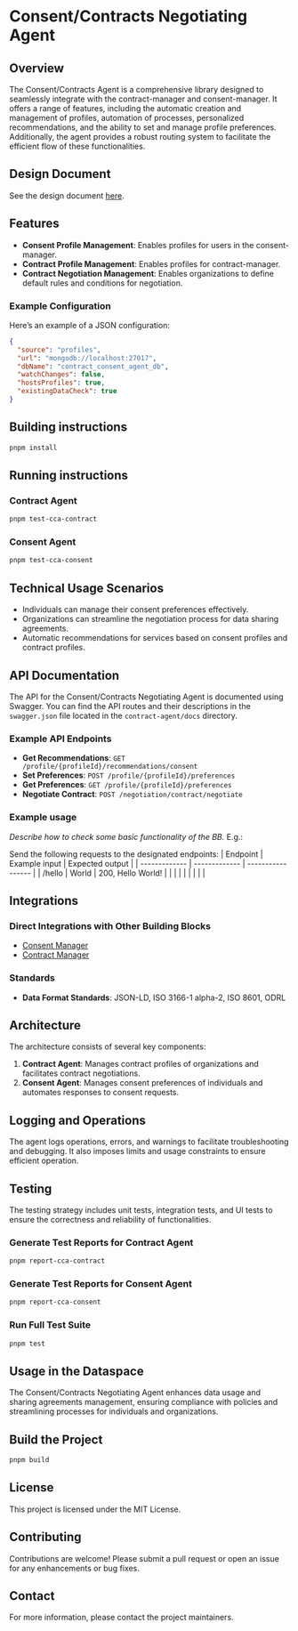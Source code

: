 # Consent/Contracts Negotiating Agent

## Overview

The Consent/Contracts Agent is a comprehensive library designed to seamlessly integrate with the contract-manager and consent-manager. It offers a range of features, including the automatic creation and management of profiles, automation of processes, personalized recommendations, and the ability to set and manage profile preferences. Additionally, the agent provides a robust routing system to facilitate the efficient flow of these functionalities.

## Design Document
See the design document [here](docs/design-document.md).

## Features

- **Consent Profile Management**: Enables profiles for users in the consent-manager.
- **Contract Profile Management**: Enables profiles for contract-manager.
- **Contract Negotiation Management**: Enables organizations to define default rules and conditions for negotiation.

### Example Configuration

Here’s an example of a JSON configuration:

```json
{
  "source": "profiles",
  "url": "mongodb://localhost:27017",
  "dbName": "contract_consent_agent_db",
  "watchChanges": false,
  "hostsProfiles": true,
  "existingDataCheck": true
}
```

## Building instructions
```bash
pnpm install
```

## Running instructions

### Contract Agent
```bash
pnpm test-cca-contract
```

### Consent Agent
```bash
pnpm test-cca-consent
```

## Technical Usage Scenarios

- Individuals can manage their consent preferences effectively.
- Organizations can streamline the negotiation process for data sharing agreements.
- Automatic recommendations for services based on consent profiles and contract profiles.

## API Documentation

The API for the Consent/Contracts Negotiating Agent is documented using Swagger. You can find the API routes and their descriptions in the `swagger.json` file located in the `contract-agent/docs` directory.

### Example API Endpoints

- **Get Recommendations**: `GET /profile/{profileId}/recommendations/consent`
- **Set Preferences**: `POST /profile/{profileId}/preferences`
- **Get Preferences**: `GET /profile/{profileId}/preferences`
- **Negotiate Contract**: `POST /negotiation/contract/negotiate`

### Example usage
_Describe how to check some basic functionality of the BB._
E.g.:

Send the following requests to the designated endpoints:
| Endpoint      | Example input | Expected output   |
| ------------- | ------------- | ----------------- |
| /hello        | World         | 200, Hello World! |
|               |               |                   |
|               |               |                   |

## Integrations

### Direct Integrations with Other Building Blocks

- [Consent Manager](https://github.com/Prometheus-X-association/consent-manager)
- [Contract Manager](https://github.com/Prometheus-X-association/contract-manager)

### Standards

- **Data Format Standards**: JSON-LD, ISO 3166-1 alpha-2, ISO 8601, ODRL

## Architecture

The architecture consists of several key components:

1. **Contract Agent**: Manages contract profiles of organizations and facilitates contract negotiations.
2. **Consent Agent**: Manages consent preferences of individuals and automates responses to consent requests.

## Logging and Operations

The agent logs operations, errors, and warnings to facilitate troubleshooting and debugging. It also imposes limits and usage constraints to ensure efficient operation.

## Testing

The testing strategy includes unit tests, integration tests, and UI tests to ensure the correctness and reliability of functionalities.

### Generate Test Reports for Contract Agent
```bash
pnpm report-cca-contract
```

### Generate Test Reports for Consent Agent
```bash
pnpm report-cca-consent
```

### Run Full Test Suite
```bash
pnpm test
```

## Usage in the Dataspace

The Consent/Contracts Negotiating Agent enhances data usage and sharing agreements management, ensuring compliance with policies and streamlining processes for individuals and organizations.

## Build the Project
```bash
pnpm build
```

## License

This project is licensed under the MIT License.

## Contributing

Contributions are welcome! Please submit a pull request or open an issue for any enhancements or bug fixes.

## Contact
For more information, please contact the project maintainers.